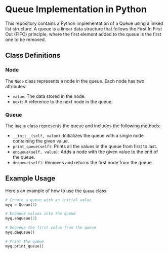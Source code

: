 # Queue Implementation in Python

This repository contains a Python implementation of a Queue using a linked list structure. A queue is a linear data structure that follows the First In First Out (FIFO) principle, where the first element added to the queue is the first one to be removed.

## Class Definitions

### Node
The `Node` class represents a node in the queue. Each node has two attributes:
- `value`: The data stored in the node.
- `next`: A reference to the next node in the queue.

### Queue
The `Queue` class represents the queue and includes the following methods:

- `__init__(self, value)`: Initializes the queue with a single node containing the given value.
- `print_queue(self)`: Prints all the values in the queue from first to last.
- `enqueue(self, value)`: Adds a node with the given value to the end of the queue.
- `dequeue(self)`: Removes and returns the first node from the queue.

## Example Usage

Here's an example of how to use the `Queue` class:

```python
# Create a queue with an initial value
myq = Queue(1)

# Enqueue values into the queue
myq.enqueue(2)

# Dequeue the first value from the queue
myq.dequeue()

# Print the queue
myq.print_queue()
